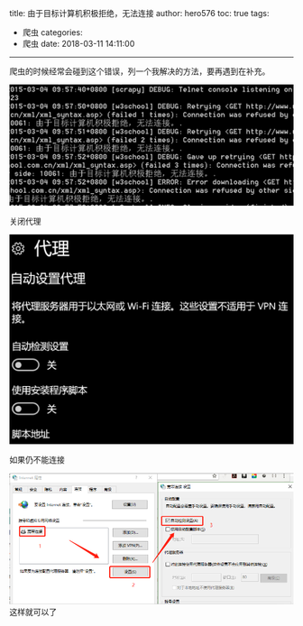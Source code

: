 title: 由于目标计算机积极拒绝，无法连接
author: hero576
toc: true
tags:
  - 爬虫
categories:
  - 爬虫
date: 2018-03-11 14:11:00
---
爬虫的时候经常会碰到这个错误，列一个我解决的方法，要再遇到在补充。  

![upload successful](/images/pasted-8.png)  

关闭代理

![upload successful](/images/pasted-9.png)

如果仍不能连接

![upload successful](/images/pasted-6.png)
这样就可以了